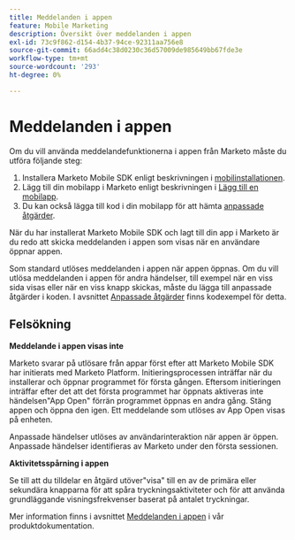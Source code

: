 ```yaml
---
title: Meddelanden i appen
feature: Mobile Marketing
description: Översikt över meddelanden i appen
exl-id: 73c9f862-d154-4b37-94ce-92311aa756e8
source-git-commit: 66add4c38d0230c36d57009de985649bb67fde3e
workflow-type: tm+mt
source-wordcount: '293'
ht-degree: 0%

---
```


# Meddelanden i appen

Om du vill använda meddelandefunktionerna i appen från Marketo måste du utföra följande steg:

1. Installera Marketo Mobile SDK enligt beskrivningen i [mobilinstallationen](installation.md).
1. Lägg till din mobilapp i Marketo enligt beskrivningen i [Lägg till en mobilapp](https://experienceleague.adobe.com/sv/docs/marketo/using/product-docs/mobile-marketing/admin/add-a-mobile-app).
1. Du kan också lägga till kod i din mobilapp för att hämta [anpassade åtgärder](custom-actions.md).

När du har installerat Marketo Mobile SDK och lagt till din app i Marketo är du redo att skicka meddelanden i appen som visas när en användare öppnar appen.

Som standard utlöses meddelanden i appen när appen öppnas. Om du vill utlösa meddelanden i appen för andra händelser, till exempel när en viss sida visas eller när en viss knapp skickas, måste du lägga till anpassade åtgärder i koden. I avsnittet [Anpassade åtgärder](custom-actions.md) finns kodexempel för detta.

## Felsökning

**Meddelande i appen visas inte**

Marketo svarar på utlösare från appar först efter att Marketo Mobile SDK har initierats med Marketo Platform. Initieringsprocessen inträffar när du installerar och öppnar programmet för första gången. Eftersom initieringen inträffar efter det att det första programmet har öppnats aktiveras inte händelsen&quot;App Open&quot; förrän programmet öppnas en andra gång. Stäng appen och öppna den igen. Ett meddelande som utlöses av App Open visas på enheten.

Anpassade händelser utlöses av användarinteraktion när appen är öppen. Anpassade händelser identifieras av Marketo under den första sessionen.

**Aktivitetsspårning i appen**

Se till att du tilldelar en åtgärd utöver&quot;visa&quot; till en av de primära eller sekundära knapparna för att spåra tryckningsaktiviteter och för att använda grundläggande visningsfrekvenser baserat på antalet tryckningar.

Mer information finns i avsnittet [Meddelanden i appen](https://experienceleague.adobe.com/sv/docs/marketo/using/product-docs/mobile-marketing/in-app-messages/creating-in-app-messages/create-an-in-app-message) i vår produktdokumentation.
